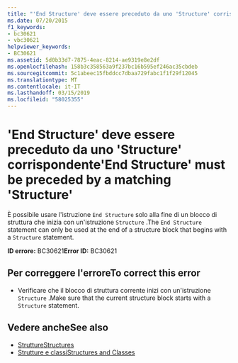 ```yaml
---
title: "'End Structure' deve essere preceduto da uno 'Structure' corrispondente"
ms.date: 07/20/2015
f1_keywords:
- bc30621
- vbc30621
helpviewer_keywords:
- BC30621
ms.assetid: 5d0b33d7-7875-4eac-8214-ae9319e8e2df
ms.openlocfilehash: 158b3c358563a9f237bc16b595ef246ac35cbdeb
ms.sourcegitcommit: 5c1abeec15fbddcc7dbaa729fabc1f1f29f12045
ms.translationtype: MT
ms.contentlocale: it-IT
ms.lasthandoff: 03/15/2019
ms.locfileid: "58025355"
---
```

# <a name="end-structure-must-be-preceded-by-a-matching-structure"></a><span data-ttu-id="97fab-102">'End Structure' deve essere preceduto da uno 'Structure' corrispondente</span><span class="sxs-lookup"><span data-stu-id="97fab-102">'End Structure' must be preceded by a matching 'Structure'</span></span>
<span data-ttu-id="97fab-103">È possibile usare l'istruzione `End Structure` solo alla fine di un blocco di struttura che inizia con un'istruzione `Structure` .</span><span class="sxs-lookup"><span data-stu-id="97fab-103">The `End Structure` statement can only be used at the end of a structure block that begins with a `Structure` statement.</span></span>  
  
 <span data-ttu-id="97fab-104">**ID errore:** BC30621</span><span class="sxs-lookup"><span data-stu-id="97fab-104">**Error ID:** BC30621</span></span>  
  
## <a name="to-correct-this-error"></a><span data-ttu-id="97fab-105">Per correggere l'errore</span><span class="sxs-lookup"><span data-stu-id="97fab-105">To correct this error</span></span>  
  
-   <span data-ttu-id="97fab-106">Verificare che il blocco di struttura corrente inizi con un'istruzione `Structure` .</span><span class="sxs-lookup"><span data-stu-id="97fab-106">Make sure that the current structure block starts with a `Structure` statement.</span></span>  
  
## <a name="see-also"></a><span data-ttu-id="97fab-107">Vedere anche</span><span class="sxs-lookup"><span data-stu-id="97fab-107">See also</span></span>

- [<span data-ttu-id="97fab-108">Strutture</span><span class="sxs-lookup"><span data-stu-id="97fab-108">Structures</span></span>](../../visual-basic/programming-guide/language-features/data-types/structures.md)
- [<span data-ttu-id="97fab-109">Strutture e classi</span><span class="sxs-lookup"><span data-stu-id="97fab-109">Structures and Classes</span></span>](../../visual-basic/programming-guide/language-features/data-types/structures-and-classes.md)
